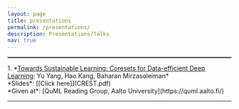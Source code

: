 ```yaml
---
layout: page
title: presentations
permalink: /presentations/
description: Presentations/Talks
nav: true
---
```

<hr style="border:1px solid gray">
1.
<span style="font-size: 100%">*<ins><a href="https://arxiv.org/abs/2306.01244">Towards Sustainable Learning: Coresets for Data-efficient Deep Learning</a></ins>: Yu Yang, Hao Kang, Baharan Mirzasoleiman* <a name="coreset"></a></span><br>
    <i class="fab fa-slideshare"></i> *Slides*: [[Click here]](CREST.pdf) <br>
    <i class="fas fa-map-marker-alt"></i> *Given at*: [QuML Reading Group, Aalto University](https://quml.aalto.fi/)

---